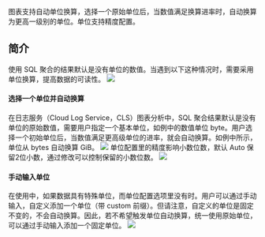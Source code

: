 图表支持自动单位换算，选择一个原始单位后，当数值满足换算进率时，自动换算为更高一级别的单位。单位支持精度配置。

## 简介

使用 SQL 聚合的结果默认是没有单位的数值。当遇到以下这种情况时，需要采用单位换算，提高数据的可读性。
![](https://qcloudimg.tencent-cloud.cn/raw/78428970a962b7640f0175ded2b6fbaf.png)

#### 选择一个单位并自动换算

在日志服务（Cloud Log Service，CLS）图表分析中，SQL 聚合结果默认是没有单位的原始数值，需要用户指定一个基本单位，如例中的数值单位 byte。用户选择一个初始单位后，当数值满足更高级单位的进率，就会自动换算。如例中所示，单位从 bytes 自动换算 GiB。
![](https://qcloudimg.tencent-cloud.cn/raw/019170e502f5d508f549c165d7f60ec8.png)
单位配置里的精度影响小数位数，默认 Auto 保留2位小数，通过修改可以控制保留的小数位数。
![](https://qcloudimg.tencent-cloud.cn/raw/6c766bca70f9db5b5377e17f180ff2dc.png)


#### 手动输入单位

在使用中，如果数据具有特殊单位，而单位配置选项里没有时。用户可以通过手动输入，自定义添加一个单位（带 custom 前缀）。但请注意，自定义的单位是固定不变的，不会自动换算。因此，若不希望触发单位自动换算，统一使用原始单位，可以通过手动输入添加一个固定单位。
![](https://qcloudimg.tencent-cloud.cn/raw/c70bfae5edafba50596d74ad688e3d02.png)




